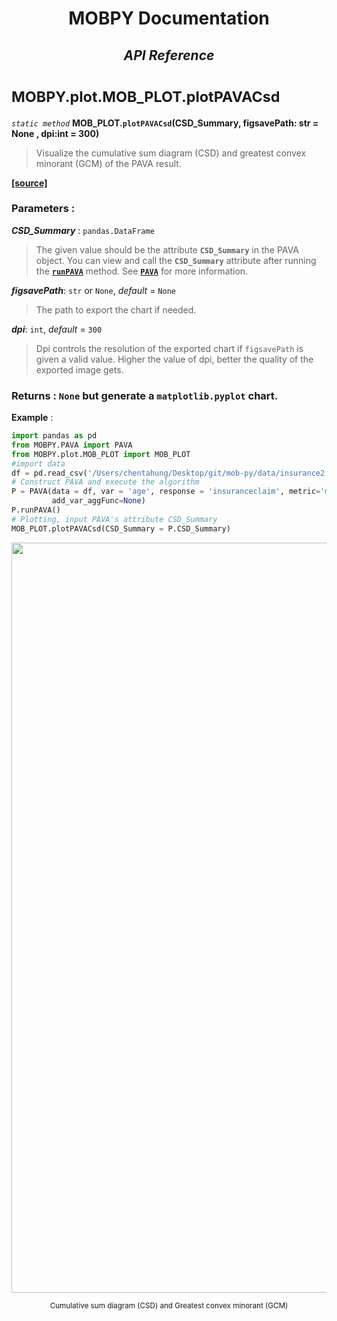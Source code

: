 <h1><strong><p align = center> MOBPY Documentation </p></strong></h1>

<h2><p  align=center style = 'font-style:italic'><strong>API Reference</p></strong></p></h2>

<h1><span style = 'font-size:smaller'> MOBPY.plot.MOB_PLOT.plotPAVACsd </span></h1>

_`static method`_ **MOB_PLOT.`plotPAVACsd`(CSD_Summary, figsavePath: str = None , dpi:int = 300)**

> Visualize the cumulative sum diagram (CSD) and greatest convex minorant (GCM) of the PAVA result.

[**[source]**](https://github.com/ChenTaHung/Monotonic-Optimal-Binning/blob/main/src/MOBPY/plot/MOB_PLOT.py#L66-L120)

### **Parameters** : <br>

__*CSD_Summary*__ : `pandas.DataFrame`

> The given value should be the attribute **`CSD_Summary`** in the PAVA object. You can view and call the **`CSD_Summary`** attribute after running the **[`runPAVA`](https://github.com/ChenTaHung/Monotonic-Optimal-Binning/tree/main/doc/MOBPY-PAVA-PAVA-runPAVA.md)** method. See **[`PAVA`](https://github.com/ChenTaHung/Monotonic-Optimal-Binning/tree/main/doc/MOBPY-PAVA-PAVA.md)** for more information.

__*figsavePath*__: `str` or `None`, _default_ = `None`

> The path to export the chart if needed.

__*dpi*__: `int`, _default_ = `300`

> Dpi controls the resolution of the exported chart if `figsavePath` is given a valid value. Higher the value of dpi, better the quality of the exported image gets.

### **Returns** : `None` but generate a `matplotlib.pyplot` chart.

**Example** :

```python
import pandas as pd
from MOBPY.PAVA import PAVA
from MOBPY.plot.MOB_PLOT import MOB_PLOT
#import data
df = pd.read_csv('/Users/chentahung/Desktop/git/mob-py/data/insurance2.csv')
# Construct PAVA and execute the algorithm
P = PAVA(data = df, var = 'age', response = 'insuranceclaim', metric='mean', 
         add_var_aggFunc=None)
P.runPAVA()
# Plotting, input PAVA's attribute CSD_Summary
MOB_PLOT.plotPAVACsd(CSD_Summary = P.CSD_Summary)
```

<p align = 'center'><img src = 'https://github.com/ChenTaHung/Monotonic-Optimal-Binning/blob/main/doc/charts/age-insuranceclaim-PAVA.png' alt = 'Image' style = 'width: 1200px'/></p>

<p align = 'center'> <sub> Cumulative sum diagram (CSD) and Greatest convex minorant (GCM) </sub> </p>